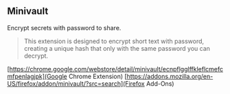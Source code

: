 ## Minivault

Encrypt secrets with password to share.

> This extension is designed to encrypt short text with password, creating a unique hash that only with the same password you can decrypt.


[https://chrome.google.com/webstore/detail/minivault/ecnpflgglffkleflcmefcmfpenlagjpk](Google Chrome Extension)
[https://addons.mozilla.org/en-US/firefox/addon/minivault/?src=search](Firefox Add-Ons)
